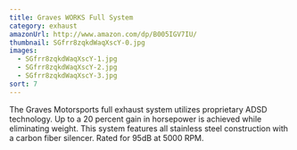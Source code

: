 ```yaml
---
title: Graves WORKS Full System
category: exhaust
amazonUrl: http://www.amazon.com/dp/B005IGV7IU/
thumbnail: SGfrr8zqkdWaqXscY-0.jpg
images:
  - SGfrr8zqkdWaqXscY-1.jpg
  - SGfrr8zqkdWaqXscY-2.jpg
  - SGfrr8zqkdWaqXscY-3.jpg
sort: 7
---
```


The Graves Motorsports full exhaust system utilizes proprietary ADSD technology. Up to a 20 percent gain in horsepower is achieved while eliminating weight. This system features all stainless steel construction with a carbon fiber silencer. Rated for 95dB at 5000 RPM.

